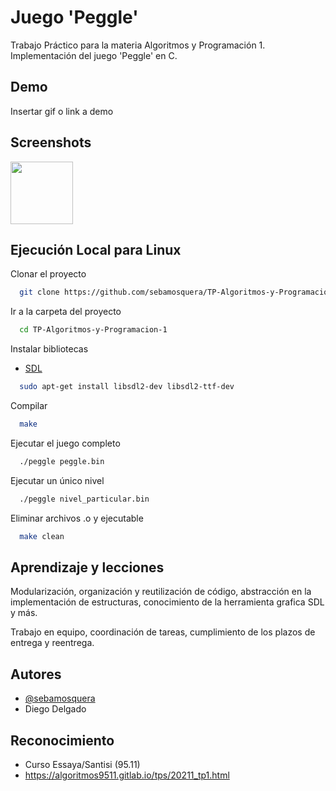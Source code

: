 
# Juego 'Peggle'

Trabajo Práctico para la materia Algoritmos y Programación 1. 
Implementación del juego 'Peggle' en C.

## Demo

Insertar gif o link a demo
  
## Screenshots

<img src="https://user-images.githubusercontent.com/67401008/131229641-04363b91-afba-4887-a39c-4f4d1e223352.png" width="100" height="100">
  
## Ejecución Local para Linux

Clonar el proyecto
```bash
  git clone https://github.com/sebamosquera/TP-Algoritmos-y-Programacion-1
```

Ir a la carpeta del proyecto
```bash
  cd TP-Algoritmos-y-Programacion-1
```

Instalar bibliotecas

- [SDL](http://www.libsdl.org/)
```bash
  sudo apt-get install libsdl2-dev libsdl2-ttf-dev
```

Compilar

```bash
  make
```

Ejecutar el juego completo

```bash
  ./peggle peggle.bin
```

Ejecutar un único nivel

```bash
  ./peggle nivel_particular.bin
```

Eliminar archivos .o y ejecutable

```bash
  make clean
```

  
## Aprendizaje y lecciones

Modularización, organización y reutilización de código, abstracción en la implementación de estructuras, conocimiento de la herramienta grafica SDL y más.

Trabajo en equipo, coordinación de tareas, cumplimiento de los plazos de entrega y reentrega.
## Autores

- [@sebamosquera](https://www.github.com/sebamosquera)
- Diego Delgado

## Reconocimiento

 - Curso Essaya/Santisi (95.11)
 - https://algoritmos9511.gitlab.io/tps/20211_tp1.html
